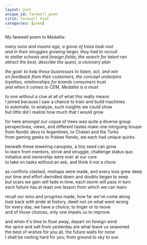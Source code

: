 ```yaml
---
layout: post
unique_id: farewell_poem
title: Farewell Poem
categories: [poem]
---
```


My farewell poem to Medallia:

*many suns and moons ago, a grove of trees took root<br>
and in their struggles growing larger, they had to recruit<br>
to stellar schools and foreign fields, the search for talent ran<br>
attract the best, describe the quest, a visionary plan*

*the goal: to help these businesses to listen, act, and win<br>
on feedback from their customers, the concept underpins<br>
loyalties, relationships for brands consumers trust<br>
and when it comes to CEM, Medallia is a must*

to one without a clue at all of what this really means<br>
I joined because I saw a chance to train and build machines<br>
to automate, to analyze, such insights we could show<br>
but little did I realize how much that I would grow

for here amongst our copse of trees was quite a diverse group<br>
perspectives, views, and different tastes make one intriguing troupe<br>
from Nordic devs to Argentines, to Chetan and the Turks<br>
from gaming geeks to frisbee fiends, we each had unique quirks

beneath these towering canopies, a tiny seed can grow<br>
to learn from mentors, strive and struggle, challenge status quo<br>
initiative and ownership were ever at our core<br>
to take on tasks without an ask, and think it not a chore

as conflicts clashed, mishaps were made, and every loss grew deep<br>
our time and effort dwindled down and doubts began to seep<br>
but scars we gain will fade in time, each storm will pass in turn<br>
each failure has at least one lesson from which we can learn

recall our wins and progress made, how far we've come along<br>
look back with pride at history, dwell not on what went wrong<br>
for every day, we have a choice; to linger or to move<br>
and of those choices, only one impels us to improve

and when it's time to float away, depart on foreign wind<br>
the spice and salt from yesterday are what leave us seasoned<br>
the best of wishes for you all, the future waits for none<br>
I shall be rooting hard for you; from ground to sky to sun
